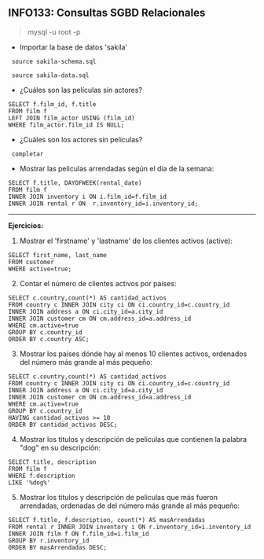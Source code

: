 ## INFO133: Consultas SGBD Relacionales

> mysql -u root -p

* Importar la base de datos 'sakila'

<code> source sakila-schema.sql </code>

<code> source sakila-data.sql </code>

* ¿Cuáles son las películas sin actores?

~~~~
SELECT f.film_id, f.title
FROM film f
LEFT JOIN film_actor USING (film_id)
WHERE film_actor.film_id IS NULL;
~~~~

* ¿Cuáles son los actores sin peliculas?

<code> completar </code>

* Mostrar las peliculas arrendadas según el día de la semana:

~~~
SELECT f.title, DAYOFWEEK(rental_date) 
FROM film f 
INNER JOIN inventory i ON i.film_id=f.film_id 
INNER JOIN rental r ON  r.inventory_id=i.inventory_id;
~~~

---
__Ejercicios:__

1. Mostrar el 'firstname' y 'lastname' de los clientes activos (active):

~~~
SELECT first_name, last_name
FROM customer 
WHERE active=true;
~~~

2. Contar el número de clientes activos por paises:
~~~
SELECT c.country,count(*) AS cantidad_activos
FROM country c INNER JOIN city ci ON ci.country_id=c.country_id 
INNER JOIN address a ON ci.city_id=a.city_id 
INNER JOIN customer cm ON cm.address_id=a.address_id 
WHERE cm.active=true 
GROUP BY c.country_id 
ORDER BY c.country ASC;
~~~

3. Mostrar los paises dónde hay al menos 10 clientes activos, ordenados del número más grande al más pequeño: 
~~~
SELECT c.country,count(*) AS cantidad_activos
FROM country c INNER JOIN city ci ON ci.country_id=c.country_id 
INNER JOIN address a ON ci.city_id=a.city_id 
INNER JOIN customer cm ON cm.address_id=a.address_id 
WHERE cm.active=true 
GROUP BY c.country_id 
HAVING cantidad_activos >= 10
ORDER BY cantidad_activos DESC;
~~~

4. Mostrar los titulos y descripción de peliculas que contienen la palabra "dog" en su descripción: 

~~~~
SELECT title, description 
FROM film f
WHERE f.description 
LIKE '%dog%'
~~~~

5. Mostrar los titulos y descripción de peliculas que más fueron arrendadas, ordenadas de del número más grande al más pequeño:

~~~~
SELECT f.title, f.description, count(*) AS masArrendadas 
FROM rental r INNER JOIN inventory i ON r.inventory_id=i.inventory_id 
INNER JOIN film f ON f.film_id=i.film_id 
GROUP BY r.inventory_id 
ORDER BY masArrendadas DESC;
~~~~


